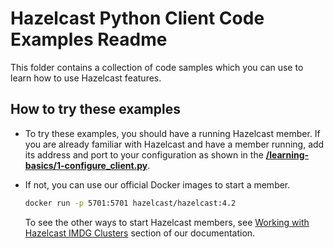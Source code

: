  Hazelcast Python Client Code Examples Readme
=============================

This folder contains a collection of code samples which you can 
use to learn how to use Hazelcast features.

How to try these examples
-------------------------

* To try these examples, you should have a running Hazelcast member. 
  If you are already familiar with Hazelcast and have a member running, 
  add its address and port to your configuration as shown in the 
  [**/learning-basics/1-configure_client.py**](learning-basics/1-configure_client.py).
* If not, you can use our official Docker images to start a member.

    ```bash
    docker run -p 5701:5701 hazelcast/hazelcast:4.2
    ```
  To see the other ways to start Hazelcast members, see 
  [Working with Hazelcast IMDG Clusters](https://hazelcast.readthedocs.io/en/stable/getting_started.html#working-with-hazelcast-imdg-clusters)
  section of our documentation.
  
